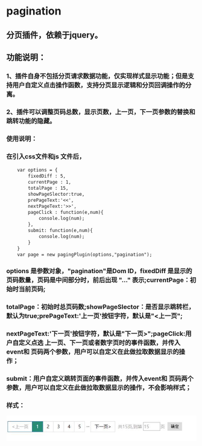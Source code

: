 # pagination
## 分页插件，依赖于jquery。
## 功能说明：
### 1、插件自身不包括分页请求数据功能，仅实现样式显示功能；但是支持用户自定义点击操作函数，支持分页显示逻辑和分页回调操作的分离。
### 2、插件可以调整页码总数，显示页数，上一页，下一页参数的替换和跳转功能的隐藏。
### 使用说明：
### 在引入css文件和js 文件后，

		var options = {
			fixedDiff : 5, 
			currentPage : 1,
			totalPage : 15,
			showPageSlector:true,
			prePageText:'<<',
			nextPageText:'>>',
			pageClick : function(e,num){
				console.log(num);
			},
			submit: function(e,num){
				console.log(num);
			}
		}
		var page = new pagingPlugin(options,"pagination");

### options 是参数对象，"pagination"是Dom ID，fixedDiff 是显示的页码数量，页码是中间部分时，前后出现 "..." 表示;currentPage：初始时当前页码;
### totalPage：初始时总页码数;showPageSlector：是否显示跳转栏，默认为true;prePageText:'上一页'按钮字符，默认是"<上一页";
### nextPageText:'下一页'按钮字符，默认是"下一页>";pageClick:用户自定义点选 上一页、下一页或者数字页时的事件函数，并传入event和 页码两个参数，用户可以自定义在此做拉取数据显示的操作；
### submit：用户自定义跳转页面的事件函数，并传入event和 页码两个参数，用户可以自定义在此做拉取数据显示的操作，不会影响样式；
### 样式：
![](https://github.com/2013xming/pagination/blob/master/%E6%95%88%E6%9E%9C.jpg)  
